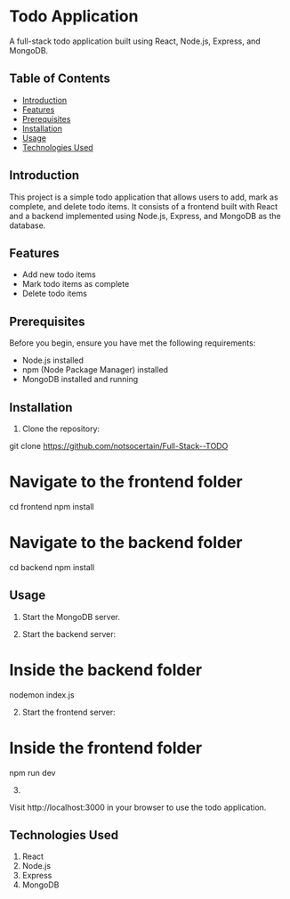 # Todo Application

A full-stack todo application built using React, Node.js, Express, and MongoDB.

## Table of Contents

- [Introduction](#introduction)
- [Features](#features)
- [Prerequisites](#prerequisites)
- [Installation](#installation)
- [Usage](#usage)
- [Technologies Used](#technologies-used)


## Introduction

This project is a simple todo application that allows users to add, mark as complete, and delete todo items. It consists of a frontend built with React and a backend implemented using Node.js, Express, and MongoDB as the database.

## Features

- Add new todo items
- Mark todo items as complete
- Delete todo items

## Prerequisites

Before you begin, ensure you have met the following requirements:

- Node.js installed
- npm (Node Package Manager) installed
- MongoDB installed and running

## Installation

1. Clone the repository:

git clone https://github.com/notsocertain/Full-Stack--TODO

# Navigate to the frontend folder
cd frontend
npm install

# Navigate to the backend folder
cd backend
npm install

## Usage

1. Start the MongoDB server.

2. Start the backend server:

# Inside the backend folder
nodemon index.js

2. Start the frontend server:
# Inside the frontend folder
npm run dev

3.
Visit http://localhost:3000 in your browser to use the todo application.


## Technologies Used
1. React
2. Node.js
3. Express
4. MongoDB


